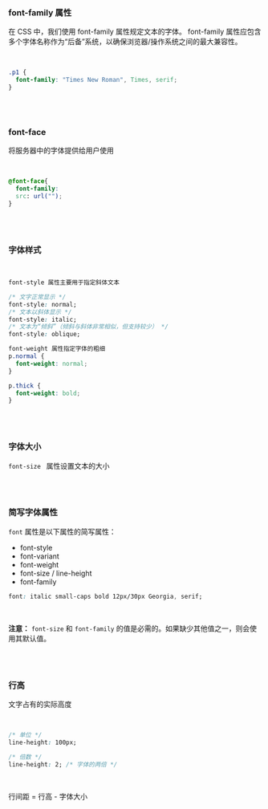 ### font-family 属性

在 CSS 中，我们使用 font-family 属性规定文本的字体。
font-family 属性应包含多个字体名称作为“后备”系统，以确保浏览器/操作系统之间的最大兼容性。

<br>

```css
.p1 {
  font-family: "Times New Roman", Times, serif;
}
```

<br>

<br>

### font-face

将服务器中的字体提供给用户使用

<br>

```css
@font-face{
  font-family:
  src: url("");
}
```

<br>

<br>

### 字体样式

<br>

```css
font-style 属性主要用于指定斜体文本

/* 文字正常显示 */
font-style: normal;
/* 文本以斜体显示 */
font-style: italic;
/* 文本为“倾斜”（倾斜与斜体非常相似，但支持较少） */
font-style: oblique;

font-weight 属性指定字体的粗细
p.normal {
  font-weight: normal;
}

p.thick {
  font-weight: bold;
}
```

<br>

<br>

### 字体大小

```font-size ``` 属性设置文本的大小


<br>

<br>

### 简写字体属性

```font``` 属性是以下属性的简写属性：

- font-style
- font-variant
- font-weight
- font-size / line-height
- font-family

```css
font: italic small-caps bold 12px/30px Georgia, serif;
```

<br>

**注意：** ```font-size``` 和 ```font-family``` 的值是必需的。如果缺少其他值之一，则会使用其默认值。

<br>

<br>

### 行高

文字占有的实际高度

<br>

```css
/* 单位 */
line-height: 100px;

/* 倍数 */
line-height: 2; /* 字体的两倍 */

```

<br>

行间距 = 行高 - 字体大小